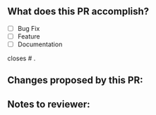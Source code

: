 <!--
Thank you for submitting a PR to cargo-spellcheck!
-->

## What does this PR accomplish?

<!---
Choose all that apply.
Also, mention the linked issue here.
This will magically close the issue once the PR is merged.
-->

 * [ ] Bug Fix
 * [ ] Feature
 * [ ] Documentation

closes # .

## Changes proposed by this PR:

<!---
Tell the reviewer What changed, Why, and How were you able to accomplish that?
-->

## Notes to reviewer:

<!---
Leave a message to whoever is going to review this PR.
Mainly, pointers to review the PR, and how they can test it.
-->